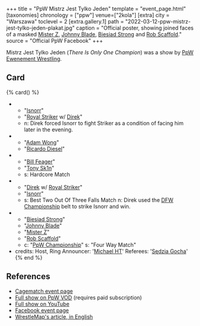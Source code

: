 +++
title = "PpW Mistrz Jest Tylko Jeden"
template = "event_page.html"
[taxonomies]
chronology = ["ppw"]
venue=["2kola"]
[extra]
city = "Warszawa"
toclevel = 2
[extra.gallery.1]
path = "2022-03-12-ppw-mistrz-jest-tylko-jeden-plakat.jpg"
caption = "Official poster, showing joined faces of a masked [Mister Z](@/w/mister-z.md), [Johnny Blade](@/w/johnny-blade.md), [Biesiad Strong](@/w/biesiad.md) and [Rob Scaffold](@/w/rob-scaffold.md)."
source = "Official PpW Facebook"
+++

Mistrz Jest Tylko Jeden (_There Is Only One Champion_) was a show by [PpW Ewenement Wrestling](@/o/ppw.md).

## Card

{% card() %}
- - "[Isnorr](@/w/isnorr.md)"
  - "[Royal Striker](@/w/royal-striker.md) w/ [Direk](@/w/direk.md)"
  - n: Direk forced Isnorr to fight Striker as a condition of facing him later in the evening.
- - "[Adam Wong](@/w/adam-wong.md)"
  - "[Ricardo Diesel](@/w/ricardo-diesel.md)"
- - "[Bill Feager](@/w/feager.md)"
  - "[Tony Sk1n](@/w/tony-sk1n.md)"
  - s: Hardcore Match
- - "[Direk](@/w/direk.md) w/ [Royal Striker](@/w/royal-striker.md)"
  - "[Isnorr](@/w/isnorr.md)"
  - s: Best Two Out Of Three Falls Match
    n: Direk used the [DFW Championship](@/c/dfw-championship.md) belt to strike Isnorr and win.
- - "[Biesiad Strong](@/w/biesiad.md)"
  - "[Johnny Blade](@/w/johnny-blade.md)"
  - "[Mister Z](@/w/mister-z.md)"
  - "[Rob Scaffold](@/w/rob-scaffold.md)"
  - c: "[PpW Championship](@/c/ppw-championship.md)"
    s: "Four Way Match"
- credits:
    Host, Ring Announcer: '[Michael HT](@/w/michael-ht.md)'
    Referees: '[Sędzia Gocha](@/w/sedzia-borys.md)'
{% end %}

## References

* [Cagematch event page](https://www.cagematch.net/?id=1&nr=383440)
* [Full show on PpW VOD](https://ppw-ewenementpl.vhx.tv/ppw-full-shows-dvd-version/season:1/videos/mistrz-jest-tylko-jeden-22-full-show) (requires paid subscription)
* [Full show on YouTube](https://www.youtube.com/watch?v=tN_R7MRMeys)
* [Facebook event page](https://www.facebook.com/events/469423497960404)
* [WrestleMap's article, in English](https://www.wrestlemap.com/news/1drguugh9ebvne7mytbnm3sez4nga9)
